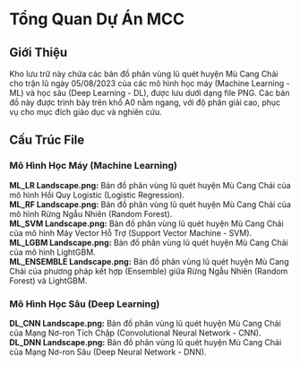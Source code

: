 # Tổng Quan Dự Án MCC
## Giới Thiệu
Kho lưu trữ này chứa các bản đồ phân vùng lũ quét huyện Mù Cang Chải cho trận lũ ngày 05/08/2023 của các mô hình học máy (Machine Learning - ML) và học sâu (Deep Learning - DL), được lưu dưới dạng file PNG. Các bản đồ này được trình bày trên khổ A0 nằm ngang, với độ phân giải cao, phục vụ cho mục đích giáo dục và nghiên cứu.

## Cấu Trúc File
### Mô Hình Học Máy (Machine Learning)
**ML_LR Landscape.png:** Bản đồ phân vùng lũ quét huyện Mù Cang Chải của mô hình Hồi Quy Logistic (Logistic Regression).  
**ML_RF Landscape.png:** Bản đồ phân vùng lũ quét huyện Mù Cang Chải của mô hình Rừng Ngẫu Nhiên (Random Forest).  
**ML_SVM Landscape.png:** Bản đồ phân vùng lũ quét huyện Mù Cang Chải của mô hình Máy Vector Hỗ Trợ (Support Vector Machine - SVM).  
**ML_LGBM Landscape.png:** Bản đồ phân vùng lũ quét huyện Mù Cang Chải của mô hình LightGBM.  
**ML_ENSEMBLE Landscape.png:** Bản đồ phân vùng lũ quét huyện Mù Cang Chải của phương pháp kết hợp (Ensemble) giữa Rừng Ngẫu Nhiên (Random Forest) và LightGBM.  

### Mô Hình Học Sâu (Deep Learning)
**DL_CNN Landscape.png:** Bản đồ phân vùng lũ quét huyện Mù Cang Chải của Mạng Nơ-ron Tích Chập (Convolutional Neural Network - CNN).  
**DL_DNN Landscape.png:** Bản đồ phân vùng lũ quét huyện Mù Cang Chải của Mạng Nơ-ron Sâu (Deep Neural Network - DNN).  
